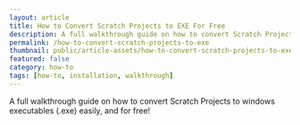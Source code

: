 ```yaml
---
layout: article
title: How to Convert Scratch Projects to EXE For Free
description: A full walkthrough guide on how to convert Scratch Projects to windows executables (.exe) easily, and for free!
permalink: /how-to-convert-scratch-projects-to-exe
thumbnail: public/article-assets/how-to-convert-scratch-projects-to-exe/thumb.png
featured: false
category: how-to
tags: [how-to, installation, walkthrough]
---
```


A full walkthrough guide on how to convert Scratch Projects to windows executables (.exe) easily, and for free!